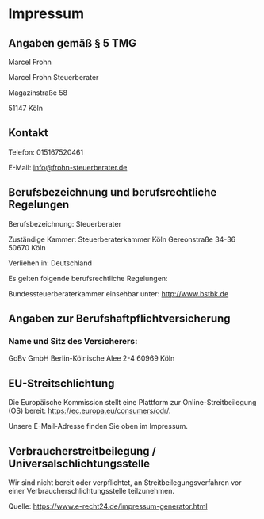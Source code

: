 # Impressum
## Angaben gemäß § 5 TMG
Marcel Frohn

Marcel Frohn Steuerberater

Magazinstraße 58

51147 Köln
## Kontakt

Telefon: 015167520461

E-Mail: info@frohn-steuerberater.de

## Berufsbezeichnung und berufsrechtliche Regelungen
Berufsbezeichnung: Steuerberater

Zuständige Kammer: Steuerberaterkammer Köln Gereonstraße 34-36 50670 Köln

Verliehen in: Deutschland

Es gelten folgende berufsrechtliche Regelungen:

Bundessteuerberaterkammer einsehbar unter: http://www.bstbk.de

## Angaben zur Berufshaftpflichtversicherung

### Name und Sitz des Versicherers:

GoBv GmbH Berlin-Kölnische Alee 2-4 60969 Köln
  
## EU-Streitschlichtung
Die Europäische Kommission stellt eine Plattform zur Online-Streitbeilegung (OS) bereit: https://ec.europa.eu/consumers/odr/.

Unsere E-Mail-Adresse finden Sie oben im Impressum.
## Verbraucherstreitbeilegung / Universalschlichtungsstelle
Wir sind nicht bereit oder verpflichtet, an Streitbeilegungsverfahren vor einer Verbraucherschlichtungsstelle teilzunehmen.

Quelle:
https://www.e-recht24.de/impressum-generator.html
